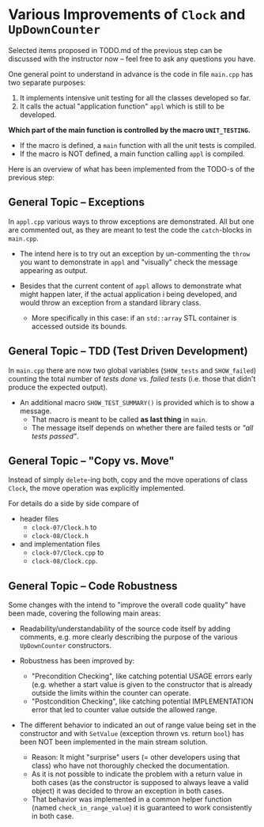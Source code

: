 # Various Improvements of `Clock` and `UpDownCounter`

Selected items proposed in TODO.md of the previous step can
be discussed with the instructor now – feel free to ask any
questions you have.

One general point to understand in advance is the code in
file `main.cpp` has two separate purposes:

1. It implements intensive unit testing for all the classes
    developed so far.
2. It calls the actual "application function" `appl` which
    is still to be developed.

**Which part of the main function is controlled by the macro
`UNIT_TESTING`.**
- If the macro is defined, a `main` function with all the
  unit tests is compiled.
- If the macro is NOT defined, a main function calling
  `appl` is compiled.

Here is an overview of what has been implemented from the
TODO-s of the previous step:

## General Topic – Exceptions

In `appl.cpp` various ways to throw exceptions are
demonstrated. All but one are commented out, as they are
meant to test the code the `catch`-blocks in `main.cpp`.

- The intend here is to try out an exception by
  un-commenting the `throw` you want to demonstrate in
  `appl` and "visually" check the message appearing as
  output.

- Besides that the current content of `appl` allows to
  demonstrate what might happen later, if the actual
  application i being developed, and would throw an
  exception from a standard library class.
  - More specifically in this case: if an `std::array` STL
    container is accessed outside its bounds.

## General Topic – TDD (Test Driven Development)

In `main.cpp` there are now two global variables
(`SHOW_tests` and `SHOW_failed`) counting the total number
of *tests done* vs. *failed tests* (i.e. those that didn't
produce the expected output).

- An additional macro `SHOW_TEST_SUMMARY()` is provided
  which is to show a message.
  - That macro is meant to be called **as last thing** in
    `main`.
  - The message itself depends on whether there are failed
    tests or *"all tests passed"*.

## General Topic – "Copy vs. Move"

Instead of simply `delete`-ing both, copy and the move
operations of class `Clock`, the move operation was
explicitly implemented.

For details do a side by side compare of
- header files
  - `clock-07/Clock.h` to
  - `clock-08/Clock.h`
- and implementation files
  - `clock-07/Clock.cpp` to
  - `clock-08/Clock.cpp`.

## General Topic – Code Robustness

Some changes with the intend to "improve the overall code
quality" have been made, covering the following main areas:

- Readability/understandability of the source code itself by
  adding comments, e.g. more clearly describing the purpose
  of the various `UpDownCounter` constructors.

- Robustness has been improved by:
  - "Precondition Checking", like catching potential USAGE
    errors early (e.g. whether a start value is given to the
    constructor that is already outside the limits within
    the counter can operate.
  - "Postcondition Checking", like catching potential
    IMPLEMENTATION error that led to counter value outside the
    allowed range.

- The different behavior to indicated an out of range value
  being set in the constructor and with `SetValue`
  (exception thrown vs. return `bool`) has been NOT been
  implemented in the main stream solution.
  - Reason: It might "surprise" users (= other developers
    using that class) who have not thoroughly checked the
    documentation.
  - As it is not possible to indicate the problem with a
    return value in both cases (as the constructor is
    supposed to always leave a valid object) it was decided
    to throw an exception in both cases.
  - That behavior was implemented in a common helper
    function (named `check_in_range_value`) it is guaranteed
    to work consistently in both case.
